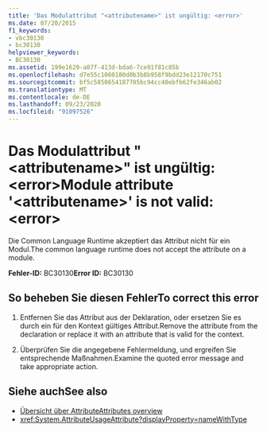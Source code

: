 ```yaml
---
title: 'Das Modulattribut "<attributename>" ist ungültig: <error>'
ms.date: 07/20/2015
f1_keywords:
- vbc30130
- bc30130
helpviewer_keywords:
- BC30130
ms.assetid: 199e1629-a07f-413d-bda6-7ce91f81c85b
ms.openlocfilehash: d7e55c1060180d0b3b8b958f9bdd23e12170c751
ms.sourcegitcommit: bf5c5850654187705bc94cc40ebfb62fe346ab02
ms.translationtype: MT
ms.contentlocale: de-DE
ms.lasthandoff: 09/23/2020
ms.locfileid: "91097526"
---
```

# <a name="module-attribute-attributename-is-not-valid-error"></a><span data-ttu-id="9e908-102">Das Modulattribut "\<attributename>" ist ungültig: \<error></span><span class="sxs-lookup"><span data-stu-id="9e908-102">Module attribute '\<attributename>' is not valid: \<error></span></span>

<span data-ttu-id="9e908-103">Die Common Language Runtime akzeptiert das Attribut nicht für ein Modul.</span><span class="sxs-lookup"><span data-stu-id="9e908-103">The common language runtime does not accept the attribute on a module.</span></span>

<span data-ttu-id="9e908-104">**Fehler-ID:** BC30130</span><span class="sxs-lookup"><span data-stu-id="9e908-104">**Error ID:** BC30130</span></span>

## <a name="to-correct-this-error"></a><span data-ttu-id="9e908-105">So beheben Sie diesen Fehler</span><span class="sxs-lookup"><span data-stu-id="9e908-105">To correct this error</span></span>

1. <span data-ttu-id="9e908-106">Entfernen Sie das Attribut aus der Deklaration, oder ersetzen Sie es durch ein für den Kontext gültiges Attribut.</span><span class="sxs-lookup"><span data-stu-id="9e908-106">Remove the attribute from the declaration or replace it with an attribute that is valid for the context.</span></span>

2. <span data-ttu-id="9e908-107">Überprüfen Sie die angegebene Fehlermeldung, und ergreifen Sie entsprechende Maßnahmen.</span><span class="sxs-lookup"><span data-stu-id="9e908-107">Examine the quoted error message and take appropriate action.</span></span>

## <a name="see-also"></a><span data-ttu-id="9e908-108">Siehe auch</span><span class="sxs-lookup"><span data-stu-id="9e908-108">See also</span></span>

- [<span data-ttu-id="9e908-109">Übersicht über Attribute</span><span class="sxs-lookup"><span data-stu-id="9e908-109">Attributes overview</span></span>](../programming-guide/concepts/attributes/index.md)
- <xref:System.AttributeUsageAttribute?displayProperty=nameWithType>
